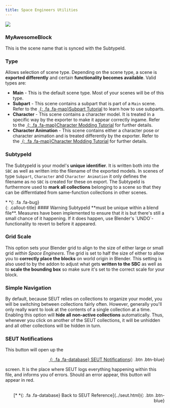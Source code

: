 ```yaml
---
title: Space Engineers Utilities
---
```

![](/modding-reference/assets/images/reference/seut/main-panel_1.png)

### MyAwesomeBlock
This is the scene name that is synced with the SubtypeId.

### Type
Allows selection of scene type. Depending on the scene type, a scene is **exported differently** and certain **functionality becomes available**. Valid types are:

* **Main** - This is the default scene type. Most of your scenes will be of this type.
* **Subpart** - This scene contains a subpart that is part of a `Main` scene. Refer to the [*&nbsp;*{: .fa .fa-map}Subpart Tutorial](/modding-reference/tutorials/tools/3d-modelling/seut/subparts) to learn how to use subparts.
* **Character** - This scene contains a character model. It is treated in a specific way by the exporter to make it appear correctly ingame. Refer to the [*&nbsp;*{: .fa .fa-map}Character Modding Tutorial](/modding-reference/tutorials/tools/3d-modelling/seut/characters) for further details.
* **Character Animation** - This scene contains either a character pose or character animation and is treated differently by the exporter. Refer to the [*&nbsp;*{: .fa .fa-map}Character Modding Tutorial](/modding-reference/tutorials/tools/3d-modelling/seut/characters) for further details.

### SubtypeId
The SubtypeId is your model's **unique identifier**. It is written both into the `SBC` as well as written into the filename of the exported models. In scenes of type `Subpart`, `Character` and `Character Animation` it only defines the filename as no `SBC` is created for these on export.
The SubtypeId is furthermore used to **mark all collections** belonging to a scene so that they can be differntiated from same-function collections in other scenes.

<div class="callout-block callout-warning"><div class="icon-holder">*&nbsp;*{: .fa .fa-bug}
</div><div class="content">
{: .callout-title}
#### Warning
SubtypeId **must be unique within a blend file**. Measures have been implemented to ensure that it is but there's still a small chance of it happening. If it does happen, use Blender's `UNDO`-functionality to revert to before it appeared.
</div></div>

### Grid Scale
This option sets your Blender grid to align to the size of either large or small grid *within Space Engineers*. The grid is set to half the size of either to allow you to **correctly place the blocks** on world origin in Blender.
This setting is also used to by the addon to adjust what gets **written to the SBC** as well as to **scale the bounding box** so make sure it's set to the correct scale for your block.

### Simple Navigation
By default, because SEUT relies on collections to organize your model, you will be switching between collections fairly often. However, generally you'll only really want to look at the contents of a single collection at a time. Enabling this option will **hide all non-active collections** automatically. Thus, whenever you click on another of the SEUT collections, it will be unhidden and all other collections will be hidden in turn.

### SEUT Notifications
This button will open up the <p style="text-align:right">[*&nbsp;*{: .fa .fa-database} SEUT Notifications](../seut/notifications){: .btn .btn-blue}</p> screen. It is the place where SEUT logs everything happening within this file, and informs you of errors. Should an error appear, this button will appear in red.
<br><br/>
<p style="text-align:right">[*&nbsp;*{: .fa .fa-database} Back to SEUT Reference](../seut.html){: .btn .btn-blue}</p>